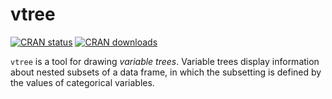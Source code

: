 vtree
=====

[![CRAN
status](http://www.r-pkg.org/badges/version/vtree)](https://cran.r-project.org/package=vtree)
[![CRAN
downloads](https://cranlogs.r-pkg.org/badges/grand-total/vtree)](https://cranlogs.r-pkg.org/badges/grand-total/vtree)


`vtree` is a tool for drawing *variable trees*. Variable trees display information about nested subsets of a data frame, in which the subsetting is defined by the values of categorical variables.

